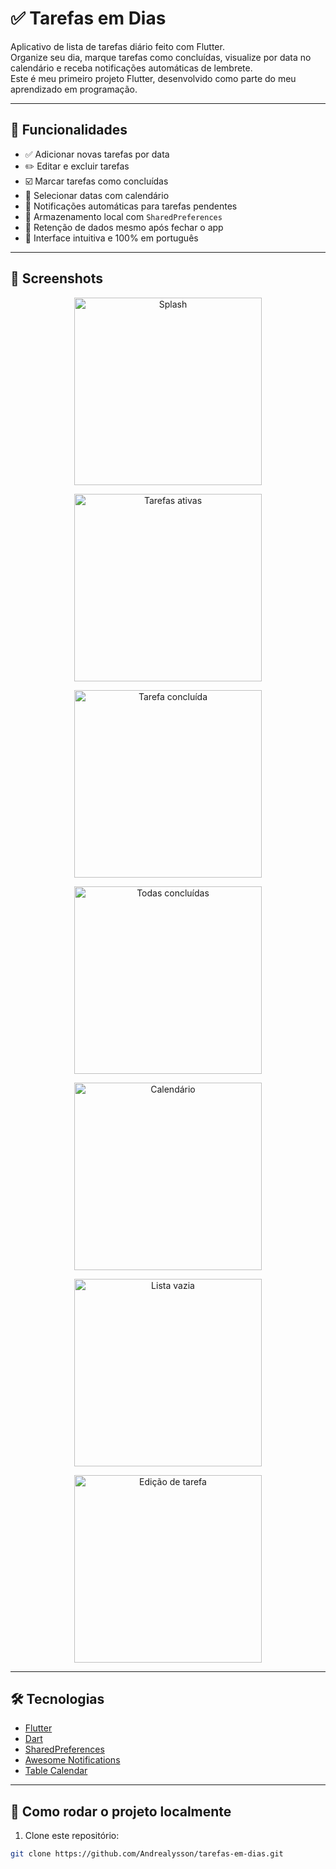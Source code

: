 # ✅ Tarefas em Dias

Aplicativo de lista de tarefas diário feito com Flutter.  
Organize seu dia, marque tarefas como concluídas, visualize por data no calendário e receba notificações automáticas de lembrete.  
Este é meu primeiro projeto Flutter, desenvolvido como parte do meu aprendizado em programação.

---

## 🧩 Funcionalidades

- ✅ Adicionar novas tarefas por data
- ✏️ Editar e excluir tarefas
- ☑️ Marcar tarefas como concluídas
- 📅 Selecionar datas com calendário
- 🔔 Notificações automáticas para tarefas pendentes
- 💾 Armazenamento local com `SharedPreferences`
- 🧠 Retenção de dados mesmo após fechar o app
- 🎯 Interface intuitiva e 100% em português

---

## 📸 Screenshots

<p align="center">
  <img src="assets/screenshots/splash.jpg" width="300" alt="Splash" />
</p>

<p align="center">
  <img src="assets/screenshots/tarefas_ativas.jpg" width="300" alt="Tarefas ativas" />
</p>

<p align="center">
  <img src="assets/screenshots/tarefa_concluida.jpg" width="300" alt="Tarefa concluída" />
</p>

<p align="center">
  <img src="assets/screenshots/todas_concluidas.jpg" width="300" alt="Todas concluídas" />
</p>

<p align="center">
  <img src="assets/screenshots/calendario.jpg" width="300" alt="Calendário" />
</p>

<p align="center">
  <img src="assets/screenshots/lista_vazia.jpg" width="300" alt="Lista vazia" />
</p>

<p align="center">
  <img src="assets/screenshots/edicao_tarefa.jpg" width="300" alt="Edição de tarefa" />
</p>


---

## 🛠️ Tecnologias

- [Flutter](https://flutter.dev/)
- [Dart](https://dart.dev/)
- [SharedPreferences](https://pub.dev/packages/shared_preferences)
- [Awesome Notifications](https://pub.dev/packages/awesome_notifications)
- [Table Calendar](https://pub.dev/packages/table_calendar)

---

## 🚀 Como rodar o projeto localmente

1. Clone este repositório:

```bash
git clone https://github.com/Andrealysson/tarefas-em-dias.git
